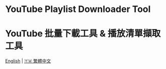 # YouTube Playlist Downloader Tool
# YouTube 批量下載工具 & 播放清單擷取工具  
[English](docs/README_EN.md) | [🇹🇼 繁體中文](docs/README_ZH.md)


